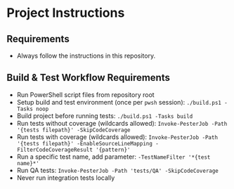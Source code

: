 # Project Instructions

## Requirements
- Always follow the instructions in this repository.

## Build & Test Workflow Requirements
- Run PowerShell script files from repository root
- Setup build and test environment (once per `pwsh` session): `./build.ps1 -Tasks noop`
- Build project before running tests: `./build.ps1 -Tasks build`
- Run tests without coverage (wildcards allowed): `Invoke-PesterJob -Path '{tests filepath}' -SkipCodeCoverage`
- Run tests with coverage (wildcards allowed): `Invoke-PesterJob -Path '{tests filepath}' -EnableSourceLineMapping -FilterCodeCoverageResult '{pattern}'`
- Run a specific test name, add parameter: `-TestNameFilter '*{test name}*'`
- Run QA tests: `Invoke-PesterJob -Path 'tests/QA' -SkipCodeCoverage`
- Never run integration tests locally

